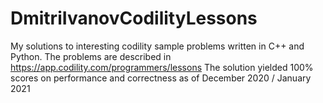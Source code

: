 # DmitriIvanovCodilityLessons
My solutions to interesting codility sample problems written in C++ and Python.
The problems are described in https://app.codility.com/programmers/lessons
The solution yielded 100% scores on performance and correctness as of December 2020 / January 2021

